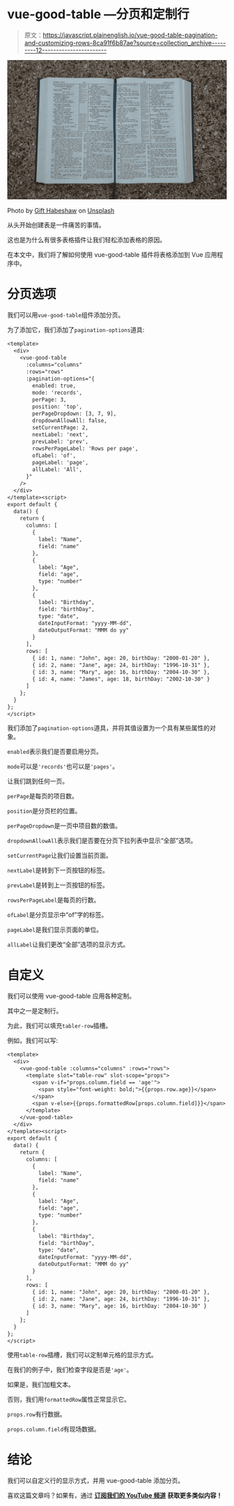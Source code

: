 # vue-good-table —分页和定制行

> 原文：<https://javascript.plainenglish.io/vue-good-table-pagination-and-customizing-rows-8ca91f6b87ae?source=collection_archive---------12----------------------->

![](img/1428a03c8508978e2851449ef2a21c29.png)

Photo by [Gift Habeshaw](https://unsplash.com/@gift_habeshaw?utm_source=medium&utm_medium=referral) on [Unsplash](https://unsplash.com?utm_source=medium&utm_medium=referral)

从头开始创建表是一件痛苦的事情。

这也是为什么有很多表格插件让我们轻松添加表格的原因。

在本文中，我们将了解如何使用 vue-good-table 插件将表格添加到 Vue 应用程序中。

# 分页选项

我们可以用`vue-good-table`组件添加分页。

为了添加它，我们添加了`pagination-options`道具:

```
<template>
  <div>
    <vue-good-table
      :columns="columns"
      :rows="rows"
      :pagination-options="{
        enabled: true,
        mode: 'records',
        perPage: 3,
        position: 'top',
        perPageDropdown: [3, 7, 9],
        dropdownAllowAll: false,
        setCurrentPage: 2,
        nextLabel: 'next',
        prevLabel: 'prev',
        rowsPerPageLabel: 'Rows per page',
        ofLabel: 'of',
        pageLabel: 'page', 
        allLabel: 'All',
      }"
    />
  </div>
</template><script>
export default {
  data() {
    return {
      columns: [
        {
          label: "Name",
          field: "name"
        },
        {
          label: "Age",
          field: "age",
          type: "number"
        },
        {
          label: "Birthday",
          field: "birthDay",
          type: "date",
          dateInputFormat: "yyyy-MM-dd",
          dateOutputFormat: "MMM do yy"
        }
      ],
      rows: [
        { id: 1, name: "John", age: 20, birthDay: "2000-01-20" },
        { id: 2, name: "Jane", age: 24, birthDay: "1996-10-31" },
        { id: 3, name: "Mary", age: 16, birthDay: "2004-10-30" },
        { id: 4, name: "James", age: 18, birthDay: "2002-10-30" }
      ]
    };
  }
};
</script>
```

我们添加了`pagination-options`道具，并将其值设置为一个具有某些属性的对象。

`enabled`表示我们是否要启用分页。

`mode`可以是`'records'`也可以是`'pages'`。

让我们跳到任何一页。

`perPage`是每页的项目数。

`position`是分页栏的位置。

`perPageDropdown`是一页中项目数的数值。

`dropdownAllowAll`表示我们是否要在分页下拉列表中显示“全部”选项。

`setCurrentPage`让我们设置当前页面。

`nextLabel`是转到下一页按钮的标签。

`prevLabel`是转到上一页按钮的标签。

`rowsPerPageLabel`是每页的行数。

`ofLabel`是分页显示中“of”字的标签。

`pageLabel`是我们显示页面的单位。

`allLabel`让我们更改“全部”选项的显示方式。

# 自定义

我们可以使用 vue-good-table 应用各种定制。

其中之一是定制行。

为此，我们可以填充`tabler-row`插槽。

例如，我们可以写:

```
<template>
  <div>
    <vue-good-table :columns="columns" :rows="rows">
      <template slot="table-row" slot-scope="props">
        <span v-if="props.column.field == 'age'">
          <span style="font-weight: bold;">{{props.row.age}}</span>
        </span>
        <span v-else>{{props.formattedRow[props.column.field]}}</span>
      </template>
    </vue-good-table>
  </div>
</template><script>
export default {
  data() {
    return {
      columns: [
        {
          label: "Name",
          field: "name"
        },
        {
          label: "Age",
          field: "age",
          type: "number"
        },
        {
          label: "Birthday",
          field: "birthDay",
          type: "date",
          dateInputFormat: "yyyy-MM-dd",
          dateOutputFormat: "MMM do yy"
        }
      ],
      rows: [
        { id: 1, name: "John", age: 20, birthDay: "2000-01-20" },
        { id: 2, name: "Jane", age: 24, birthDay: "1996-10-31" },
        { id: 3, name: "Mary", age: 16, birthDay: "2004-10-30" }
      ]
    };
  }
};
</script>
```

使用`table-row`插槽，我们可以定制单元格的显示方式。

在我们的例子中，我们检查字段是否是`'age'`。

如果是，我们加粗文本。

否则，我们用`formattedRow`属性正常显示它。

`props.row`有行数据。

`props.column.field`有现场数据。

# 结论

我们可以自定义行的显示方式，并用 vue-good-table 添加分页。

喜欢这篇文章吗？如果有，通过 [**订阅我们的 YouTube 频道**](https://www.youtube.com/channel/UCtipWUghju290NWcn8jhyAw?sub_confirmation=true) **获取更多类似内容！**